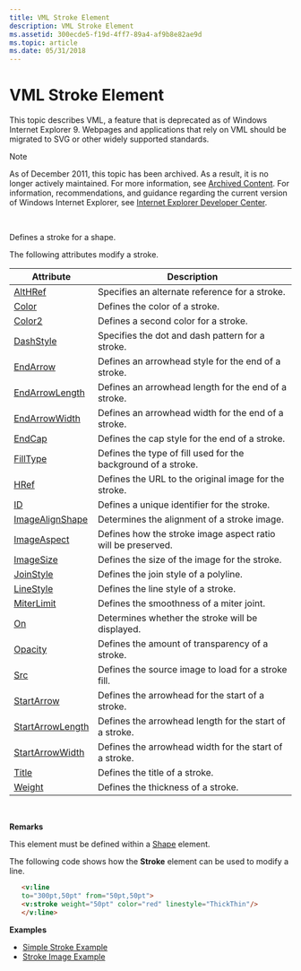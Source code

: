 ```yaml
---
title: VML Stroke Element
description: VML Stroke Element
ms.assetid: 300ecde5-f19d-4ff7-89a4-af9b8e82ae9d
ms.topic: article
ms.date: 05/31/2018
---
```


# VML Stroke Element

This topic describes VML, a feature that is deprecated as of Windows Internet Explorer 9. Webpages and applications that rely on VML should be migrated to SVG or other widely supported standards.

> [!Note]  
> As of December 2011, this topic has been archived. As a result, it is no longer actively maintained. For more information, see [Archived Content](https://docs.microsoft.com/previous-versions/windows/internet-explorer/ie-developer/). For information, recommendations, and guidance regarding the current version of Windows Internet Explorer, see [Internet Explorer Developer Center](https://msdn.microsoft.com/ie/).

 

Defines a stroke for a shape.

The following attributes modify a stroke.



| Attribute                                                          | Description                                                   |
|--------------------------------------------------------------------|---------------------------------------------------------------|
| [AltHRef](althref-attribute--stroke--vml.md)                      | Specifies an alternate reference for a stroke.                |
| [Color](color-attribute--stroke--vml.md)                          | Defines the color of a stroke.                                |
| [Color2](color2-attribute--stroke--vml.md)                        | Defines a second color for a stroke.                          |
| [DashStyle](msdn-online-vml-dashstyle-attribute.md)               | Specifies the dot and dash pattern for a stroke.              |
| [EndArrow](msdn-online-vml-endarrow-attribute.md)                 | Defines an arrowhead style for the end of a stroke.           |
| [EndArrowLength](msdn-online-vml-endarrowlength-attribute.md)     | Defines an arrowhead length for the end of a stroke.          |
| [EndArrowWidth](msdn-online-vml-endarrowwidth-attribute.md)       | Defines an arrowhead width for the end of a stroke.           |
| [EndCap](msdn-online-vml-endcap-attribute.md)                     | Defines the cap style for the end of a stroke.                |
| [FillType](msdn-online-vml-filltype-attribute.md)                 | Defines the type of fill used for the background of a stroke. |
| [HRef](https://msdn.microsoft.com/library/Bb229431(v=VS.85).aspx)    | Defines the URL to the original image for the stroke.         |
| [ID](id-attribute--stroke--vml.md)                                | Defines a unique identifier for the stroke.                   |
| [ImageAlignShape](msdn-online-vml-imagealignshape-attribute.md)   | Determines the alignment of a stroke image.                   |
| [ImageAspect](msdn-online-vml-imageaspect-attribute.md)           | Defines how the stroke image aspect ratio will be preserved.  |
| [ImageSize](msdn-online-vml-imagesize-attribute.md)               | Defines the size of the image for the stroke.                 |
| [JoinStyle](msdn-online-vml-joinstyle-attribute.md)               | Defines the join style of a polyline.                         |
| [LineStyle](msdn-online-vml-linestyle-attribute.md)               | Defines the line style of a stroke.                           |
| [MiterLimit](msdn-online-vml-miterlimit-attribute.md)             | Defines the smoothness of a miter joint.                      |
| [On](on-attribute--stroke--vml.md)                                | Determines whether the stroke will be displayed.              |
| [Opacity](opacity-attribute--stroke--vml.md)                      | Defines the amount of transparency of a stroke.               |
| [Src](src-attribute--stroke--vml.md)                              | Defines the source image to load for a stroke fill.           |
| [StartArrow](msdn-online-vml-startarrow-attribute.md)             | Defines the arrowhead for the start of a stroke.              |
| [StartArrowLength](msdn-online-vml-startarrowlength-attribute.md) | Defines the arrowhead length for the start of a stroke.       |
| [StartArrowWidth](msdn-online-vml-startarrowwidth-attribute.md)   | Defines the arrowhead width for the start of a stroke.        |
| [Title](title-attribute--stroke--vml.md)                          | Defines the title of a stroke.                                |
| [Weight](msdn-online-vml-weight-attribute.md)                     | Defines the thickness of a stroke.                            |



 

**Remarks**

This element must be defined within a [Shape](shape-element--vml.md) element.

The following code shows how the **Stroke** element can be used to modify a line.


```HTML
   <v:line
   to="300pt,50pt" from="50pt,50pt">
   <v:stroke weight="50pt" color="red" linestyle="ThickThin"/>
   </v:line>
```



**Examples**

-   [Simple Stroke Example](https://docs.microsoft.com/previous-versions/bb229466(v%3dvs.85))
-   [Stroke Image Example](https://docs.microsoft.com/previous-versions/bb229468(v%3dvs.85))

 

 




